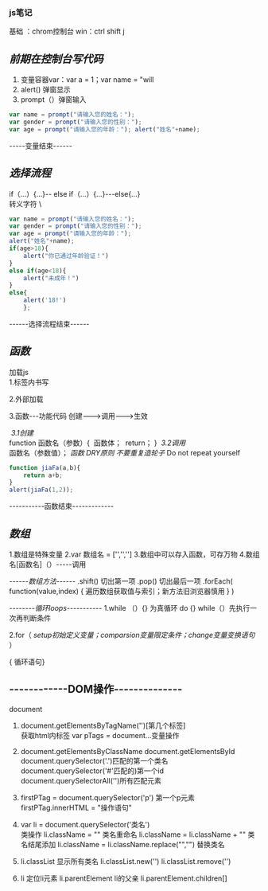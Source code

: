 ### js笔记
基础 ：chrom控制台 win：ctrl shift j  
## *前期在控制台写代码*
1. 变量容器var：var a = 1；var name = "will 
2. alert() 弹窗显示
3. prompt（）弹窗输入
```javascript
var name = prompt("请输入您的姓名："); 
var gender = prompt("请输入您的性别："); 
var age = prompt("请输入您的年龄："); alert("姓名"+name);
```
-----变量结束------   

## *选择流程*
if（...）{...}-- else if（...）{...}---else{...}  
转义字符 \
```javascript
var name = prompt("请输入您的姓名：");
var gender = prompt("请输入您的性别："); 
var age = prompt("请输入您的年龄："); 
alert("姓名"+name);
if(age>18){
	alert("你已通过年龄验证！")
}
else if(age<18){
	alert("未成年！")
}
else{
	alert('18!')
	};
```
------选择流程结束------

## *函数*
加载js  
1.<script></script>标签内书写
<!--放在网页文件最后编写，因为浏览器一行行实时渲染，放在body后会先加载网页·让人感觉不卡顿-->
2.<script src = "....js"></script>外部加载

3.函数---功能代码
   创建--->调用--->生效

​	*3.1创建*  
​			function 函数名（参数）{
​				函数体；
​				return；							}
​	*3.2调用*  
​			函数名（参数值）；
*函数    DRY原则 不要重复造轮子*
Do not repeat yourself
<!------- return执行，函数结束。（所以两个return没得用）--------->

```javascript
function jiaFa(a,b){
    return a+b;
}
alert(jiaFa(1,2));
```
-----------函数结束-------------

## *数组*
1.数组是特殊变量
2.var 数组名 = ['','','']
3.数组中可以存入函数，可存万物
4.数组名[函数名]（）-----调用


*------数组方法------*
.shift() 切出第一项
.pop() 切出最后一项
.forEach( function(value,index) {
遍历数组获取值与索引；新方法旧浏览器慎用
} )

*--------循环loops-----------*
1.while （）{} 为真循环
do {} while（）先执行一次再判断条件

2.for（ *setup初始定义变量；comparsion变量限定条件；change变量变换语句* ）

{ 循环语句} 
<!--console.log()控制台打印-->

## ------------DOM操作--------------

document

1. document.getElementsByTagName('')[第几个标签]  
   获取html内标签
   var pTags = document...变量操作

2. document.getElementsByClassName
   document.getElementsById
   document.querySelector('.')匹配的第一个类名
   document.querySelector('#'匹配的)第一个id
   document.querySelectorAll('')所有匹配元素

3. firstPTag = document.querySelector('p') 第一个p元素
   firstPTag.innerHTML =  "操作语句"

4. var li = document.querySelector('类名')  
   类操作
   li.className = "" 类名重命名
   li.className = li.className + "" 类名结尾添加
   li.className = li.className.replace("","") 替换类名

5. li.classList 显示所有类名
   li.classList.new('')
   li.classList.remove('')

6. li 定位li元素
   li.parentElement li的父亲
   li.parentElement.children[]



